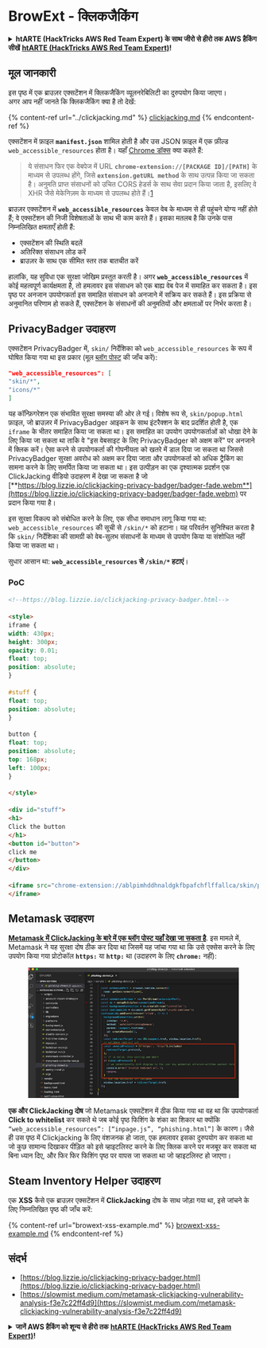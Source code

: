 # BrowExt - क्लिकजैकिंग

<details>

<summary><strong>htARTE (HackTricks AWS Red Team Expert) के साथ जीरो से हीरो तक AWS हैकिंग सीखें</strong> <a href="https://training.hacktricks.xyz/courses/arte"><strong>htARTE (HackTricks AWS Red Team Expert)</strong></a><strong>!</strong></summary>

HackTricks का समर्थन करने के अन्य तरीके:

* अगर आप अपनी **कंपनी का विज्ञापन HackTricks में देखना चाहते हैं** या **HackTricks को PDF में डाउनलोड करना चाहते हैं** तो [**सब्सक्रिप्शन प्लान्स देखें**](https://github.com/sponsors/carlospolop)!
* [**आधिकारिक PEASS & HackTricks स्वैग**](https://peass.creator-spring.com) प्राप्त करें
* हमारे विशेष [**NFTs**](https://opensea.io/collection/the-peass-family) कलेक्शन, [**The PEASS Family**](https://opensea.io/collection/the-peass-family) खोजें
* **शामिल हों** 💬 [**डिस्कॉर्ड समूह**](https://discord.gg/hRep4RUj7f) या [**टेलीग्राम समूह**](https://t.me/peass) या हमें **ट्विटर** 🐦 [**@carlospolopm**](https://twitter.com/hacktricks_live)** पर फॉलो** करें।
* **अपने हैकिंग ट्रिक्स साझा करें, HackTricks और HackTricks Cloud** github repos में PRs सबमिट करके।

</details>

## मूल जानकारी

इस पृष्ठ में एक ब्राउज़र एक्सटेंशन में क्लिकजैकिंग व्यूलनरेबिलिटी का दुरुपयोग किया जाएगा।\
अगर आप नहीं जानते कि क्लिकजैकिंग क्या है तो देखें:

{% content-ref url="../clickjacking.md" %}
[clickjacking.md](../clickjacking.md)
{% endcontent-ref %}

एक्सटेंशन में फ़ाइल **`manifest.json`** शामिल होती है और उस JSON फ़ाइल में एक फ़ील्ड `web_accessible_resources` होता है। यहाँ [Chrome डॉक्स](https://developer.chrome.com/extensions/manifest/web\_accessible\_resources) क्या कहते हैं:

> ये संसाधन फिर एक वेबपेज में URL **`chrome-extension://[PACKAGE ID]/[PATH]`** के माध्यम से उपलब्ध होंगे, जिसे **`extension.getURL method`** के साथ उत्पन्न किया जा सकता है। अनुमति प्राप्त संसाधनों को उचित CORS हेडर्स के साथ सेवा प्रदान किया जाता है, इसलिए वे XHR जैसे मेकेनिज़म के माध्यम से उपलब्ध होते हैं।[1](https://blog.lizzie.io/clickjacking-privacy-badger.html#fn.1)

ब्राउज़र एक्सटेंशन में **`web_accessible_resources`** केवल वेब के माध्यम से ही पहुंचने योग्य नहीं होते हैं; वे एक्सटेंशन की निजी विशेषताओं के साथ भी काम करते हैं। इसका मतलब है कि उनके पास निम्नलिखित क्षमताएँ होती हैं:

- एक्सटेंशन की स्थिति बदलें
- अतिरिक्त संसाधन लोड करें
- ब्राउज़र के साथ एक सीमित स्तर तक बातचीत करें

हालांकि, यह सुविधा एक सुरक्षा जोखिम प्रस्तुत करती है। अगर **`web_accessible_resources`** में कोई महत्वपूर्ण कार्यक्षमता है, तो हमलावर इस संसाधन को एक बाह्य वेब पेज में समाहित कर सकता है। इस पृष्ठ पर अनजान उपयोगकर्ता इस समाहित संसाधन को अनजाने में सक्रिय कर सकते हैं। इस प्रक्रिया से अनुमानित परिणाम हो सकते हैं, एक्सटेंशन के संसाधनों की अनुमतियों और क्षमताओं पर निर्भर करता है।

## PrivacyBadger उदाहरण

एक्सटेंशन PrivacyBadger में, `skin/` निर्देशिका को `web_accessible_resources` के रूप में घोषित किया गया था इस प्रकार (मूल [ब्लॉग पोस्ट](https://blog.lizzie.io/clickjacking-privacy-badger.html) की जाँच करें):
```json
"web_accessible_resources": [
"skin/*",
"icons/*"
]
```
यह कॉन्फ़िगरेशन एक संभावित सुरक्षा समस्या की ओर ले गई। विशेष रूप से, `skin/popup.html` फ़ाइल, जो ब्राउज़र में PrivacyBadger आइकन के साथ इंटरैक्शन के बाद प्रदर्शित होती है, एक `iframe` के भीतर समाहित किया जा सकता था। इस समाहित का उपयोग उपयोगकर्ताओं को धोखा देने के लिए किया जा सकता था ताकि वे "इस वेबसाइट के लिए PrivacyBadger को अक्षम करें" पर अनजाने में क्लिक करें। ऐसा करने से उपयोगकर्ता की गोपनीयता को खतरे में डाल दिया जा सकता था जिससे PrivacyBadger सुरक्षा अवरोध को अक्षम कर दिया जाता और उपयोगकर्ता को अधिक ट्रैकिंग का सामना करने के लिए समर्पित किया जा सकता था। इस उत्पीड़न का एक दृश्यात्मक प्रदर्शन एक ClickJacking वीडियो उदाहरण में देखा जा सकता है जो [**https://blog.lizzie.io/clickjacking-privacy-badger/badger-fade.webm**](https://blog.lizzie.io/clickjacking-privacy-badger/badger-fade.webm) पर प्रदान किया गया है।

इस सुरक्षा विकल्प को संबोधित करने के लिए, एक सीधा समाधान लागू किया गया था: `web_accessible_resources` की सूची से `/skin/*` को हटाना। यह परिवर्तन सुनिश्चित करता है कि `skin/` निर्देशिका की सामग्री को वेब-सुलभ संसाधनों के माध्यम से उपयोग किया या संशोधित नहीं किया जा सकता था।

सुधार आसान था: **`web_accessible_resources` से `/skin/*` हटाएं**।

### PoC
```html
<!--https://blog.lizzie.io/clickjacking-privacy-badger.html-->

<style>
iframe {
width: 430px;
height: 300px;
opacity: 0.01;
float: top;
position: absolute;
}

#stuff {
float: top;
position: absolute;
}

button {
float: top;
position: absolute;
top: 168px;
left: 100px;
}

</style>

<div id="stuff">
<h1>
Click the button
</h1>
<button id="button">
click me
</button>
</div>

<iframe src="chrome-extension://ablpimhddhnaldgkfbpafchflffallca/skin/popup.html">
</iframe>
```
## Metamask उदाहरण

[**Metamask में ClickJacking के बारे में एक ब्लॉग पोस्ट यहाँ देखा जा सकता है**](https://slowmist.medium.com/metamask-clickjacking-vulnerability-analysis-f3e7c22ff4d9). इस मामले में, Metamask ने यह सुरक्षा दोष ठीक कर दिया था जिसमें यह जांचा गया था कि उसे एक्सेस करने के लिए उपयोग किया गया प्रोटोकॉल **`https:`** या **`http:`** था (उदाहरण के लिए **`chrome:`** नहीं):

<figure><img src="../../.gitbook/assets/image (5).png" alt=""><figcaption></figcaption></figure>

**एक और ClickJacking दोष** जो Metamask एक्सटेंशन में ठीक किया गया था वह था कि उपयोगकर्ता **Click to whitelist** कर सकते थे जब कोई पृष्ठ फिशिंग के शंका का शिकार था क्योंकि `“web_accessible_resources”: [“inpage.js”, “phishing.html”]` के कारण। जैसे ही उस पृष्ठ में Clickjacking के लिए वंशजनक हो जाता, एक हमलावर इसका दुरुपयोग कर सकता था जो कुछ सामान्य दिखाकर पीड़ित को इसे व्हाइटलिस्ट करने के लिए क्लिक करने पर मजबूर कर सकता था बिना ध्यान दिए, और फिर फिर फिशिंग पृष्ठ पर वापस जा सकता था जो व्हाइटलिस्ट हो जाएगा।

## Steam Inventory Helper उदाहरण

एक **XSS** कैसे एक ब्राउज़र एक्सटेंशन में **ClickJacking** दोष के साथ जोड़ा गया था, इसे जांचने के लिए निम्नलिखित पृष्ठ की जाँच करें:

{% content-ref url="browext-xss-example.md" %}
[browext-xss-example.md](browext-xss-example.md)
{% endcontent-ref %}

## संदर्भ

* [https://blog.lizzie.io/clickjacking-privacy-badger.html](https://blog.lizzie.io/clickjacking-privacy-badger.html)
* [https://slowmist.medium.com/metamask-clickjacking-vulnerability-analysis-f3e7c22ff4d9](https://slowmist.medium.com/metamask-clickjacking-vulnerability-analysis-f3e7c22ff4d9)

<details>

<summary><strong>जानें AWS हैकिंग को शून्य से हीरो तक</strong> <a href="https://training.hacktricks.xyz/courses/arte"><strong>htARTE (HackTricks AWS Red Team Expert)</strong></a><strong>!</strong></summary>

HackTricks का समर्थन करने के अन्य तरीके:

* यदि आप अपनी कंपनी का विज्ञापन देखना चाहते हैं **HackTricks** में या **HackTricks को PDF में डाउनलोड** करना चाहते हैं तो [**सब्सक्रिप्शन प्लान्स**](https://github.com/sponsors/carlospolop) की जाँच करें!
* [**आधिकारिक PEASS & HackTricks स्वैग**](https://peass.creator-spring.com) प्राप्त करें
* हमारे विशेष [**NFTs**](https://opensea.io/collection/the-peass-family) कलेक्शन, [**The PEASS Family**](https://opensea.io/collection/the-peass-family) खोजें
* **शामिल हों** 💬 [**डिस्कॉर्ड समूह**](https://discord.gg/hRep4RUj7f) या [**टेलीग्राम समूह**](https://t.me/peass) या हमें **ट्विटर** 🐦 [**@carlospolopm**](https://twitter.com/hacktricks_live)** पर फॉलो** करें।
* **हैकिंग ट्रिक्स साझा करें** [**HackTricks**](https://github.com/carlospolop/hacktricks) और [**HackTricks Cloud**](https://github.com/carlospolop/hacktricks-cloud) github repos में PRs सबमिट करके।

</details>
